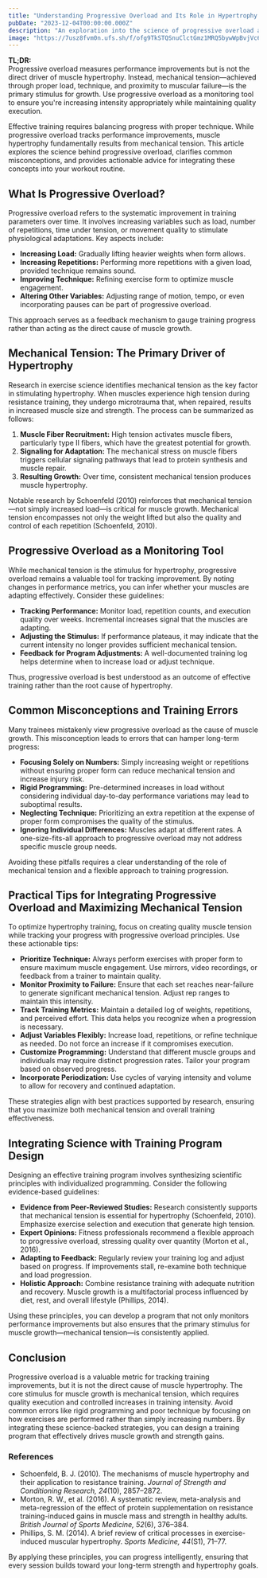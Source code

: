 ```yaml
---
title: "Understanding Progressive Overload and Its Role in Hypertrophy Training"
pubDate: "2023-12-04T00:00:00.000Z"
description: "An exploration into the science of progressive overload and its role in hypertrophy training."
image: "https://7usz8fvm0n.ufs.sh/f/ofg9TkSTQSnuClctGmz1MRQ5bywWpBvjVc6Ym7IzLAExg3Oe"
---
```


<!-- ![Workout Illustration](https://7usz8fvm0n.ufs.sh/f/ofg9TkSTQSnuClctGmz1MRQ5bywWpBvjVc6Ym7IzLAExg3Oe) -->

**TL;DR:**  
Progressive overload measures performance improvements but is not the direct driver of muscle hypertrophy. Instead, mechanical tension—achieved through proper load, technique, and proximity to muscular failure—is the primary stimulus for growth. Use progressive overload as a monitoring tool to ensure you're increasing intensity appropriately while maintaining quality execution.

Effective training requires balancing progress with proper technique. While progressive overload tracks performance improvements, muscle hypertrophy fundamentally results from mechanical tension. This article explores the science behind progressive overload, clarifies common misconceptions, and provides actionable advice for integrating these concepts into your workout routine.

## What Is Progressive Overload?

Progressive overload refers to the systematic improvement in training parameters over time. It involves increasing variables such as load, number of repetitions, time under tension, or movement quality to stimulate physiological adaptations. Key aspects include:

- **Increasing Load:** Gradually lifting heavier weights when form allows.
- **Increasing Repetitions:** Performing more repetitions with a given load, provided technique remains sound.
- **Improving Technique:** Refining exercise form to optimize muscle engagement.
- **Altering Other Variables:** Adjusting range of motion, tempo, or even incorporating pauses can be part of progressive overload.

This approach serves as a feedback mechanism to gauge training progress rather than acting as the direct cause of muscle growth.

## Mechanical Tension: The Primary Driver of Hypertrophy

Research in exercise science identifies mechanical tension as the key factor in stimulating hypertrophy. When muscles experience high tension during resistance training, they undergo microtrauma that, when repaired, results in increased muscle size and strength. The process can be summarized as follows:

1. **Muscle Fiber Recruitment:** High tension activates muscle fibers, particularly type II fibers, which have the greatest potential for growth.
2. **Signaling for Adaptation:** The mechanical stress on muscle fibers triggers cellular signaling pathways that lead to protein synthesis and muscle repair.
3. **Resulting Growth:** Over time, consistent mechanical tension produces muscle hypertrophy.

Notable research by Schoenfeld (2010) reinforces that mechanical tension—not simply increased load—is critical for muscle growth. Mechanical tension encompasses not only the weight lifted but also the quality and control of each repetition (Schoenfeld, 2010).

## Progressive Overload as a Monitoring Tool

While mechanical tension is the stimulus for hypertrophy, progressive overload remains a valuable tool for tracking improvement. By noting changes in performance metrics, you can infer whether your muscles are adapting effectively. Consider these guidelines:

- **Tracking Performance:** Monitor load, repetition counts, and execution quality over weeks. Incremental increases signal that the muscles are adapting.
- **Adjusting the Stimulus:** If performance plateaus, it may indicate that the current intensity no longer provides sufficient mechanical tension.
- **Feedback for Program Adjustments:** A well-documented training log helps determine when to increase load or adjust technique.

Thus, progressive overload is best understood as an outcome of effective training rather than the root cause of hypertrophy.

## Common Misconceptions and Training Errors

Many trainees mistakenly view progressive overload as the cause of muscle growth. This misconception leads to errors that can hamper long-term progress:

- **Focusing Solely on Numbers:** Simply increasing weight or repetitions without ensuring proper form can reduce mechanical tension and increase injury risk.
- **Rigid Programming:** Pre-determined increases in load without considering individual day-to-day performance variations may lead to suboptimal results.
- **Neglecting Technique:** Prioritizing an extra repetition at the expense of proper form compromises the quality of the stimulus.
- **Ignoring Individual Differences:** Muscles adapt at different rates. A one-size-fits-all approach to progressive overload may not address specific muscle group needs.

Avoiding these pitfalls requires a clear understanding of the role of mechanical tension and a flexible approach to training progression.

## Practical Tips for Integrating Progressive Overload and Maximizing Mechanical Tension

To optimize hypertrophy training, focus on creating quality muscle tension while tracking your progress with progressive overload principles. Use these actionable tips:

- **Prioritize Technique:** Always perform exercises with proper form to ensure maximum muscle engagement. Use mirrors, video recordings, or feedback from a trainer to maintain quality.
- **Monitor Proximity to Failure:** Ensure that each set reaches near-failure to generate significant mechanical tension. Adjust rep ranges to maintain this intensity.
- **Track Training Metrics:** Maintain a detailed log of weights, repetitions, and perceived effort. This data helps you recognize when a progression is necessary.
- **Adjust Variables Flexibly:** Increase load, repetitions, or refine technique as needed. Do not force an increase if it compromises execution.
- **Customize Programming:** Understand that different muscle groups and individuals may require distinct progression rates. Tailor your program based on observed progress.
- **Incorporate Periodization:** Use cycles of varying intensity and volume to allow for recovery and continued adaptation.

These strategies align with best practices supported by research, ensuring that you maximize both mechanical tension and overall training effectiveness.

## Integrating Science with Training Program Design

Designing an effective training program involves synthesizing scientific principles with individualized programming. Consider the following evidence-based guidelines:

- **Evidence from Peer-Reviewed Studies:** Research consistently supports that mechanical tension is essential for hypertrophy (Schoenfeld, 2010). Emphasize exercise selection and execution that generate high tension.
- **Expert Opinions:** Fitness professionals recommend a flexible approach to progressive overload, stressing quality over quantity (Morton et al., 2016).
- **Adapting to Feedback:** Regularly review your training log and adjust based on progress. If improvements stall, re-examine both technique and load progression.
- **Holistic Approach:** Combine resistance training with adequate nutrition and recovery. Muscle growth is a multifactorial process influenced by diet, rest, and overall lifestyle (Phillips, 2014).

Using these principles, you can develop a program that not only monitors performance improvements but also ensures that the primary stimulus for muscle growth—mechanical tension—is consistently applied.

## Conclusion

Progressive overload is a valuable metric for tracking training improvements, but it is not the direct cause of muscle hypertrophy. The core stimulus for muscle growth is mechanical tension, which requires quality execution and controlled increases in training intensity. Avoid common errors like rigid programming and poor technique by focusing on how exercises are performed rather than simply increasing numbers. By integrating these science-backed strategies, you can design a training program that effectively drives muscle growth and strength gains.

### References

- Schoenfeld, B. J. (2010). The mechanisms of muscle hypertrophy and their application to resistance training. _Journal of Strength and Conditioning Research, 24_(10), 2857–2872.
- Morton, R. W., et al. (2016). A systematic review, meta-analysis and meta-regression of the effect of protein supplementation on resistance training-induced gains in muscle mass and strength in healthy adults. _British Journal of Sports Medicine, 52_(6), 376–384.
- Phillips, S. M. (2014). A brief review of critical processes in exercise-induced muscular hypertrophy. _Sports Medicine, 44_(S1), 71–77.

By applying these principles, you can progress intelligently, ensuring that every session builds toward your long-term strength and hypertrophy goals.

